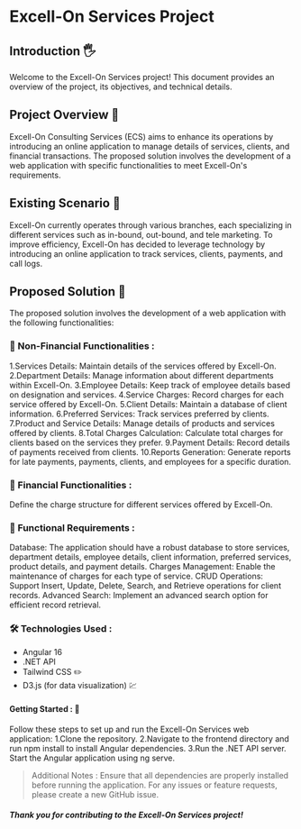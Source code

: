 # Excell-On Services Project 
## Introduction :raised_hand_with_fingers_splayed:
Welcome to the Excell-On Services project! This document provides an overview of the project, its objectives, and technical details.

## Project Overview :open_book:
Excell-On Consulting Services (ECS) aims to enhance its operations by introducing an online application to manage details of services, clients, and financial transactions. The proposed solution involves the development of a web application with specific functionalities to meet Excell-On's requirements.

## Existing Scenario :scroll:
Excell-On currently operates through various branches, each specializing in different services such as in-bound, out-bound, and tele marketing. To improve efficiency, Excell-On has decided to leverage technology by introducing an online application to track services, clients, payments, and call logs.

## Proposed Solution :bookmark_tabs:
The proposed solution involves the development of a web application with the following functionalities:

### :pushpin: Non-Financial Functionalities :
1.Services Details: Maintain details of the services offered by Excell-On.
2.Department Details: Manage information about different departments within Excell-On.
3.Employee Details: Keep track of employee details based on designation and services.
4.Service Charges: Record charges for each service offered by Excell-On.
5.Client Details: Maintain a database of client information.
6.Preferred Services: Track services preferred by clients.
7.Product and Service Details: Manage details of products and services offered by clients.
8.Total Charges Calculation: Calculate total charges for clients based on the services they prefer.
9.Payment Details: Record details of payments received from clients.
10.Reports Generation: Generate reports for late payments, payments, clients, and employees for a specific duration.

### :pushpin: Financial Functionalities : 
Define the charge structure for different services offered by Excell-On.

### :pushpin: Functional Requirements :
Database: The application should have a robust database to store services, department details, employee details, client information, preferred services, product details, and payment details.
Charges Management: Enable the maintenance of charges for each type of service.
CRUD Operations: Support Insert, Update, Delete, Search, and Retrieve operations for client records.
Advanced Search: Implement an advanced search option for efficient record retrieval.

### :hammer_and_wrench: Technologies Used :
- Angular 16
- .NET API
- Tailwind CSS :pencil2:
- D3.js (for data visualization) :chart:


#### Getting Started : :open_file_folder:
Follow these steps to set up and run the Excell-On Services web application:
1.Clone the repository.
2.Navigate to the frontend directory and run npm install to install Angular dependencies.
3.Run the .NET API server.
Start the Angular application using ng serve.

> Additional Notes :
Ensure that all dependencies are properly installed before running the application.
For any issues or feature requests, please create a new GitHub issue.
##### Thank you for contributing to the Excell-On Services project!
